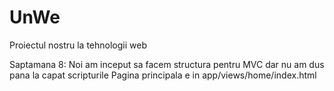 # UnWe
Proiectul nostru la tehnologii web


Saptamana 8: Noi am inceput sa facem structura pentru MVC dar nu am dus pana la capat scripturile
Pagina principala e in app/views/home/index.html


